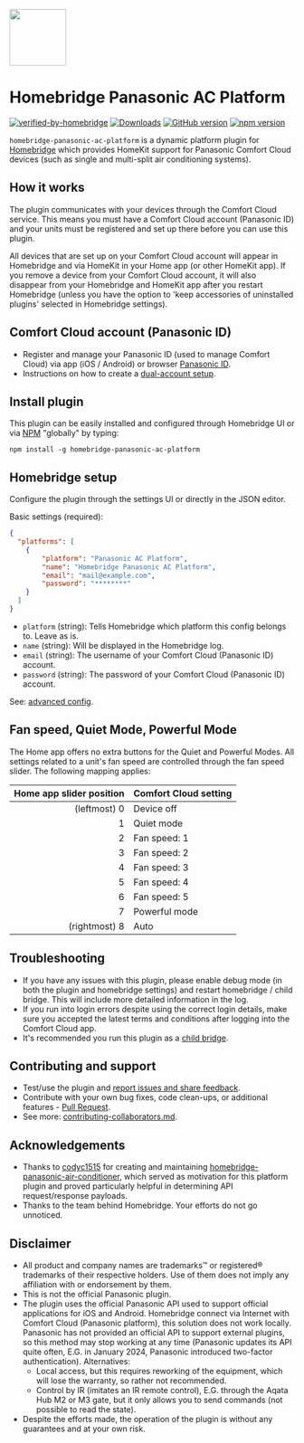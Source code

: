 <img src="https://raw.githubusercontent.com/homebridge/verified/latest/icons/homebridge-panasonic-ac-platform.png" width="100px"></img>

# Homebridge Panasonic AC Platform

[![verified-by-homebridge](https://badgen.net/badge/homebridge/verified/purple)](https://github.com/homebridge/homebridge/wiki/Verified-Plugins)
[![Downloads](https://img.shields.io/npm/dt/homebridge-panasonic-ac-platform)](https://www.npmjs.com/package/homebridge-panasonic-ac-platform)
[![GitHub version](https://img.shields.io/github/package-json/v/homebridge-panasonic-ac-platform/homebridge-panasonic-ac-platform?label=GitHub)](https://github.com/homebridge-panasonic-ac-platform/homebridge-panasonic-ac-platform/releases)
[![npm version](https://img.shields.io/npm/v/homebridge-panasonic-ac-platform?color=%23cb3837&label=npm)](https://www.npmjs.com/package/homebridge-panasonic-ac-platform)

`homebridge-panasonic-ac-platform` is a dynamic platform plugin for [Homebridge](https://homebridge.io) which provides HomeKit support for Panasonic Comfort Cloud devices (such as single and multi-split air conditioning systems).

## How it works
The plugin communicates with your devices through the Comfort Cloud service. This means you must have a Comfort Cloud account (Panasonic ID) and your units must be registered and set up there before you can use this plugin.

All devices that are set up on your Comfort Cloud account will appear in Homebridge and via HomeKit in your Home app (or other HomeKit app). If you remove a device from your Comfort Cloud account, it will also disappear from your Homebridge and HomeKit app after you restart Homebridge (unless you have the option to 'keep accessories of uninstalled plugins' selected in Homebridge settings). 

## Comfort Cloud account (Panasonic ID)

- Register and manage your Panasonic ID (used to manage Comfort Cloud) via app (iOS / Android) or browser [Panasonic ID](https://csapl.pcpf.panasonic.com).
- Instructions on how to create a [dual-account setup](https://github.com/homebridge-panasonic-ac-platform/homebridge-panasonic-ac-platform/blob/master/docs/dual-account-setup.md).

## Install plugin

This plugin can be easily installed and configured through Homebridge UI or via [NPM](https://www.npmjs.com/package/homebridge-panasonic-ac-platform) "globally" by typing:

    npm install -g homebridge-panasonic-ac-platform

## Homebridge setup
Configure the plugin through the settings UI or directly in the JSON editor.

Basic settings (required):

```json
{
  "platforms": [
    {
        "platform": "Panasonic AC Platform",
        "name": "Homebridge Panasonic AC Platform",
        "email": "mail@example.com",
        "password": "********"
    }
  ]
}
```

- `platform` (string): Tells Homebridge which platform this config belongs to. Leave as is.
- `name` (string): Will be displayed in the Homebridge log.
- `email` (string): The username of your Comfort Cloud (Panasonic ID) account.
- `password` (string): The password of your Comfort Cloud (Panasonic ID) account.

See: [advanced config](https://github.com/homebridge-panasonic-ac-platform/homebridge-panasonic-ac-platform/blob/master/docs/config.md).



## Fan speed, Quiet Mode, Powerful Mode

The Home app offers no extra buttons for the Quiet and Powerful Modes. All settings related to a unit's fan speed are controlled through the fan speed slider. The following mapping applies:

| Home app slider position  | Comfort Cloud setting |
| ------------------------: | --------------------- |
| (leftmost) 0              | Device off            |
| 1                         | Quiet mode            |
| 2                         | Fan speed: 1          |
| 3                         | Fan speed: 2          |
| 4                         | Fan speed: 3          |
| 5                         | Fan speed: 4          |
| 6                         | Fan speed: 5          |
| 7                         | Powerful mode         |
| (rightmost) 8             | Auto                  |

## Troubleshooting

- If you have any issues with this plugin, please enable debug mode (in both the plugin and homebridge settings) and restart homebridge / child bridge. This will include more detailed information in the log.
- If you run into login errors despite using the correct login details, make sure you accepted the latest terms and conditions after logging into the Comfort Cloud app.
- It's recommended you run this plugin as a [child bridge](https://github.com/homebridge/homebridge/wiki/Child-Bridges).

## Contributing and support

- Test/use the plugin and [report issues and share feedback](https://github.com/homebridge-panasonic-ac-platform/homebridge-panasonic-ac-platform/issues).
- Contribute with your own bug fixes, code clean-ups, or additional features - [Pull Request](https://github.com/homebridge-panasonic-ac-platform/homebridge-panasonic-ac-platform/pulls).
- See more: [contributing-collaborators.md](https://github.com/homebridge-panasonic-ac-platform/homebridge-panasonic-ac-platform/blob/master/docs/contributing-collaborators.md). 

## Acknowledgements
- Thanks to [codyc1515](https://github.com/codyc1515) for creating and maintaining [homebridge-panasonic-air-conditioner](https://github.com/codyc1515/homebridge-panasonic-air-conditioner), which served as motivation for this platform plugin and proved particularly helpful in determining API request/response payloads.
- Thanks to the team behind Homebridge. Your efforts do not go unnoticed.

## Disclaimer
- All product and company names are trademarks™ or registered® trademarks of their respective holders. Use of them does not imply any affiliation with or endorsement by them.
- This is not the official Panasonic plugin.
- The plugin uses the official Panasonic API used to support official applications for iOS and Android. Homebridge connect via Internet with Comfort Cloud (Panasonic platform), this solution does not work locally. Panasonic has not provided an official API to support external plugins, so this method may stop working at any time (Panasonic updates its API quite often, E.G. in January 2024, Panasonic introduced two-factor authentication). Alternatives: 
    - Local access, but this requires reworking of the equipment, which will lose the warranty, so rather not recommended.
    - Control by IR (imitates an IR remote control), E.G. through the Aqata Hub M2 or M3 gate, but it only allows you to send commands (not possible to read the state).
- Despite the efforts made, the operation of the plugin is without any guarantees and at your own risk.

